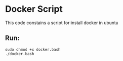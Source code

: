 # Docker Script  

This code constains a script for install docker in ubuntu  

## Run:  
```
sudo chmod +x docker.bash
./docker.bash
```